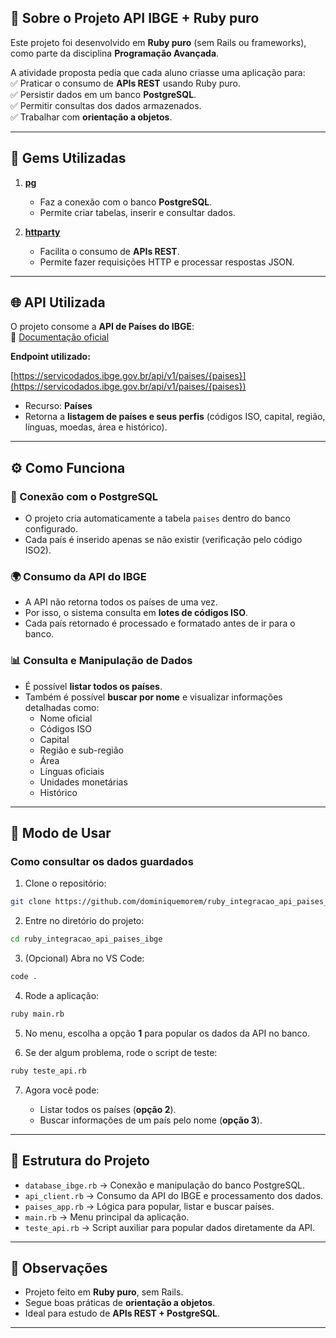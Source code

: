 
## 📌 Sobre o Projeto API IBGE + Ruby puro

Este projeto foi desenvolvido em **Ruby puro** (sem Rails ou frameworks), como parte da disciplina **Programação Avançada**.  

A atividade proposta pedia que cada aluno criasse uma aplicação para:  
✅ Praticar o consumo de **APIs REST** usando Ruby puro.  
✅ Persistir dados em um banco **PostgreSQL**.  
✅ Permitir consultas dos dados armazenados.  
✅ Trabalhar com **orientação a objetos**.  

---

## 💎 Gems Utilizadas

1. **[pg](https://github.com/ged/ruby-pg)**  
   - Faz a conexão com o banco **PostgreSQL**.  
   - Permite criar tabelas, inserir e consultar dados.  

2. **[httparty](https://github.com/jnunemaker/httparty)**  
   - Facilita o consumo de **APIs REST**.  
   - Permite fazer requisições HTTP e processar respostas JSON.  

---

## 🌐 API Utilizada

O projeto consome a **API de Países do IBGE**:  
🔗 [Documentação oficial](https://servicodados.ibge.gov.br/api/docs/paises)  

**Endpoint utilizado:**  

[https://servicodados.ibge.gov.br/api/v1/paises/{paises}](https://servicodados.ibge.gov.br/api/v1/paises/{paises})


- Recurso: **Países**  
- Retorna a **listagem de países e seus perfis** (códigos ISO, capital, região, línguas, moedas, área e histórico).

---

## ⚙️ Como Funciona

### 🔗 Conexão com o PostgreSQL
- O projeto cria automaticamente a tabela `paises` dentro do banco configurado.  
- Cada país é inserido apenas se não existir (verificação pelo código ISO2).  

### 🌍 Consumo da API do IBGE
- A API não retorna todos os países de uma vez.  
- Por isso, o sistema consulta em **lotes de códigos ISO**.  
- Cada país retornado é processado e formatado antes de ir para o banco.  

### 📊 Consulta e Manipulação de Dados
- É possível **listar todos os países**.  
- Também é possível **buscar por nome** e visualizar informações detalhadas como:  
  - Nome oficial  
  - Códigos ISO  
  - Capital  
  - Região e sub-região  
  - Área  
  - Línguas oficiais  
  - Unidades monetárias  
  - Histórico  

---

## 🚀 Modo de Usar

### Como consultar os dados guardados

1. Clone o repositório:

```bash
git clone https://github.com/dominiquemorem/ruby_integracao_api_paises_ibge
````

2. Entre no diretório do projeto:

```bash
cd ruby_integracao_api_paises_ibge
```

3. (Opcional) Abra no VS Code:

```bash
code .
```

4. Rode a aplicação:

```bash
ruby main.rb
```

5. No menu, escolha a opção **1** para popular os dados da API no banco.

6. Se der algum problema, rode o script de teste:

```bash
ruby teste_api.rb
```

7. Agora você pode:

   * Listar todos os países (**opção 2**).
   * Buscar informações de um país pelo nome (**opção 3**).

---

## 📂 Estrutura do Projeto

* `database_ibge.rb` → Conexão e manipulação do banco PostgreSQL.
* `api_client.rb` → Consumo da API do IBGE e processamento dos dados.
* `paises_app.rb` → Lógica para popular, listar e buscar países.
* `main.rb` → Menu principal da aplicação.
* `teste_api.rb` → Script auxiliar para popular dados diretamente da API.

---

## 📝 Observações

* Projeto feito em **Ruby puro**, sem Rails.
* Segue boas práticas de **orientação a objetos**.
* Ideal para estudo de **APIs REST + PostgreSQL**.

---

